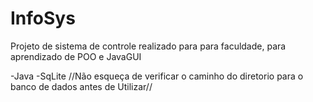 # InfoSys

Projeto de sistema de controle realizado para para faculdade, para aprendizado de POO e JavaGUI

-Java
-SqLite
//Não esqueça de verificar o caminho do diretorio para o banco de dados antes de Utilizar//
